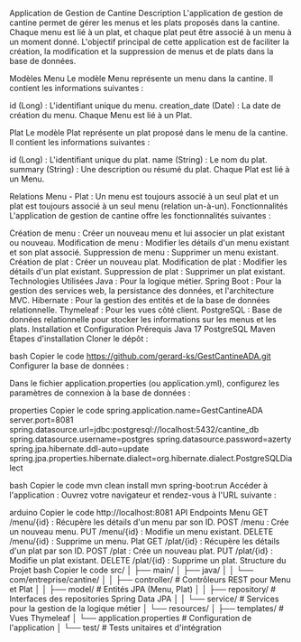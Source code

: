 Application de Gestion de Cantine
Description
L'application de gestion de cantine permet de gérer les menus et les plats proposés dans la cantine. Chaque menu est lié à un plat, et chaque plat peut être associé à un menu à un moment donné. L'objectif principal de cette application est de faciliter la création, la modification et la suppression de menus et de plats dans la base de données.

Modèles
Menu
Le modèle Menu représente un menu dans la cantine. Il contient les informations suivantes :

id (Long) : L'identifiant unique du menu.
creation_date (Date) : La date de création du menu.
Chaque Menu est lié à un Plat.

Plat
Le modèle Plat représente un plat proposé dans le menu de la cantine. Il contient les informations suivantes :

id (Long) : L'identifiant unique du plat.
name (String) : Le nom du plat.
summary (String) : Une description ou résumé du plat.
Chaque Plat est lié à un Menu.

Relations
Menu - Plat : Un menu est toujours associé à un seul plat et un plat est toujours associé à un seul menu (relation un-à-un).
Fonctionnalités
L'application de gestion de cantine offre les fonctionnalités suivantes :

Création de menu : Créer un nouveau menu et lui associer un plat existant ou nouveau.
Modification de menu : Modifier les détails d'un menu existant et son plat associé.
Suppression de menu : Supprimer un menu existant.
Création de plat : Créer un nouveau plat.
Modification de plat : Modifier les détails d'un plat existant.
Suppression de plat : Supprimer un plat existant.
Technologies Utilisées
Java : Pour la logique métier.
Spring Boot : Pour la gestion des services web, la persistance des données, et l'architecture MVC.
Hibernate : Pour la gestion des entités et de la base de données relationnelle.
Thymeleaf : Pour les vues côté client.
PostgreSQL : Base de données relationnelle pour stocker les informations sur les menus et les plats.
Installation et Configuration
Prérequis
Java 17 
PostgreSQL
Maven
Étapes d'installation
Cloner le dépôt :

bash
Copier le code
https://github.com/gerard-ks/GestCantineADA.git
Configurer la base de données :

Dans le fichier application.properties (ou application.yml), configurez les paramètres de connexion à la base de données :

properties
Copier le code
spring.application.name=GestCantineADA
server.port=8081
spring.datasource.url=jdbc:postgresql://localhost:5432/cantine_db
spring.datasource.username=postgres
spring.datasource.password=azerty
spring.jpa.hibernate.ddl-auto=update
spring.jpa.properties.hibernate.dialect=org.hibernate.dialect.PostgreSQLDialect

bash
Copier le code
mvn clean install
mvn spring-boot:run
Accéder à l'application : Ouvrez votre navigateur et rendez-vous à l'URL suivante :

arduino
Copier le code
http://localhost:8081
API Endpoints
Menu
GET /menu/{id} : Récupère les détails d'un menu par son ID.
POST /menu : Crée un nouveau menu.
PUT /menu/{id} : Modifie un menu existant.
DELETE /menu/{id} : Supprime un menu.
Plat
GET /plat/{id} : Récupère les détails d'un plat par son ID.
POST /plat : Crée un nouveau plat.
PUT /plat/{id} : Modifie un plat existant.
DELETE /plat/{id} : Supprime un plat.
Structure du Projet
bash
Copier le code
src/
│
├── main/
│   ├── java/
│   │   └── com/entreprise/cantine/
│   │       ├── controller/    # Contrôleurs REST pour Menu et Plat
│   │       ├── model/         # Entités JPA (Menu, Plat)
│   │       ├── repository/    # Interfaces des repositories Spring Data JPA
│   │       └── service/       # Services pour la gestion de la logique métier
│   └── resources/
│       ├── templates/         # Vues Thymeleaf
│       └── application.properties  # Configuration de l'application
│
└── test/                      # Tests unitaires et d'intégration
